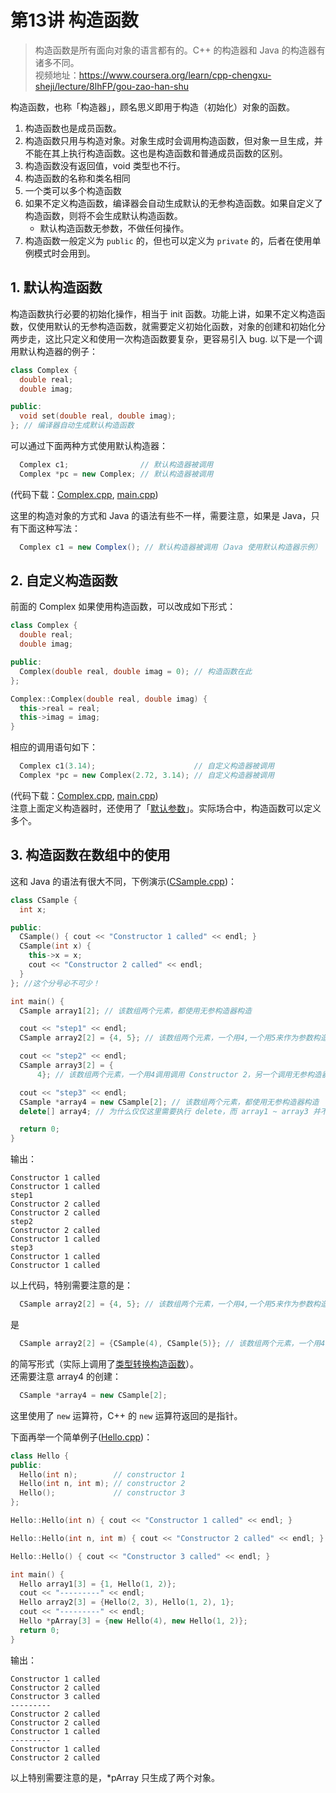 # 第13讲 构造函数

> 构造函数是所有面向对象的语言都有的。C++ 的构造器和 Java 的构造器有诸多不同。  
> 视频地址：<https://www.coursera.org/learn/cpp-chengxu-sheji/lecture/8lhFP/gou-zao-han-shu>

构造函数，也称「构造器」，顾名思义即用于构造（初始化）对象的函数。
1. 构造函数也是成员函数。
2. 构造函数只用与构造对象。对象生成时会调用构造函数，但对象一旦生成，并不能在其上执行构造函数。这也是构造函数和普通成员函数的区别。
3. 构造函数没有返回值，void 类型也不行。
4. 构造函数的名称和类名相同
5. 一个类可以多个构造函数
6. 如果不定义构造函数，编译器会自动生成默认的无参构造函数。如果自定义了构造函数，则将不会生成默认构造函数。
    * 默认构造函数无参数，不做任何操作。
7. 构造函数一般定义为 ``public`` 的，但也可以定义为 ``private`` 的，后者在使用单例模式时会用到。

## 1. 默认构造函数
构造函数执行必要的初始化操作，相当于 init 函数。功能上讲，如果不定义构造函数，仅使用默认的无参构造函数，就需要定义初始化函数，对象的创建和初始化分两步走，这比只定义和使用一次构造函数要复杂，更容易引入 bug.
以下是一个调用默认构造器的例子：
``` C++
class Complex {
  double real;
  double imag;

public:
  void set(double real, double imag);
}; // 编译器自动生成默认构造函数
```
可以通过下面两种方式使用默认构造器：
``` C++
  Complex c1;                // 默认构造器被调用
  Complex *pc = new Complex; // 默认构造器被调用
```
(代码下载：[Complex.cpp](code/ch13/noConstructor/Complex.cpp), [main.cpp](code/ch13/noConstructor/main.cpp))  

这里的构造对象的方式和 Java 的语法有些不一样，需要注意，如果是 Java，只有下面这种写法：
``` Java
  Complex c1 = new Complex(); // 默认构造器被调用（Java 使用默认构造器示例）
```

## 2. 自定义构造函数
前面的 Complex 如果使用构造函数，可以改成如下形式：
``` C++
class Complex {
  double real;
  double imag;

public:
  Complex(double real, double imag = 0); // 构造函数在此
};

Complex::Complex(double real, double imag) {
  this->real = real;
  this->imag = imag;
}
```
相应的调用语句如下：
``` C++
  Complex c1(3.14);                      // 自定义构造器被调用
  Complex *pc = new Complex(2.72, 3.14); // 自定义构造器被调用
```
(代码下载：[Complex.cpp](code/ch13/constructor/Complex.cpp), [main.cpp](code/ch13/constructor/main.cpp))  
注意上面定义构造器时，还使用了「[默认参数](chapter8.md)」。实际场合中，构造函数可以定义多个。

## 3. 构造函数在数组中的使用
这和 Java 的语法有很大不同，下例演示([CSample.cpp](code/ch13/array/CSample.cpp))：
``` C++
class CSample {
  int x;

public:
  CSample() { cout << "Constructor 1 called" << endl; }
  CSample(int x) {
    this->x = x;
    cout << "Constructor 2 called" << endl;
  }
}; //这个分号必不可少！

int main() {
  CSample array1[2]; // 该数组两个元素，都使用无参构造器构造

  cout << "step1" << endl;
  CSample array2[2] = {4, 5}; // 该数组两个元素，一个用4,一个用5来作为参数构造

  cout << "step2" << endl;
  CSample array3[2] = {
      4}; // 该数组两个元素，一个用4调用调用 Constructor 2，另一个调用无参构造器

  cout << "step3" << endl;
  CSample *array4 = new CSample[2]; // 该数组两个元素，都使用无参构造器构造
  delete[] array4; // 为什么仅仅这里需要执行 delete，而 array1 ~ array3 并不需要？答：用 new 生成的对象的清理需要用户显式执行 delete 操作。

  return 0;
}
```

输出：
```
Constructor 1 called
Constructor 1 called
step1
Constructor 2 called
Constructor 2 called
step2
Constructor 2 called
Constructor 1 called
step3
Constructor 1 called
Constructor 1 called
```
以上代码，特别需要注意的是：
``` C++
  CSample array2[2] = {4, 5}; // 该数组两个元素，一个用4,一个用5来作为参数构造
``` 
是
``` C++
  CSample array2[2] = {CSample(4), CSample(5)}; // 该数组两个元素，一个用4,一个用5来作为参数构造
``` 
的简写形式（实际上调用了[类型转换构造函数](chapter15.md)）。  
还需要注意 array4 的创建：
``` C++
  CSample *array4 = new CSample[2]; 
```
这里使用了 ``new`` 运算符，C++ 的 ``new`` 运算符返回的是指针。

下面再举一个简单例子([Hello.cpp](code/ch13/array/Hello.cpp))：
``` C++
class Hello {
public:
  Hello(int n);        // constructor 1
  Hello(int n, int m); // constructor 2
  Hello();             // constructor 3
};

Hello::Hello(int n) { cout << "Constructor 1 called" << endl; }

Hello::Hello(int n, int m) { cout << "Constructor 2 called" << endl; }

Hello::Hello() { cout << "Constructor 3 called" << endl; }

int main() {
  Hello array1[3] = {1, Hello(1, 2)};
  cout << "---------" << endl;
  Hello array2[3] = {Hello(2, 3), Hello(1, 2), 1};
  cout << "---------" << endl;
  Hello *pArray[3] = {new Hello(4), new Hello(1, 2)};
  return 0;
}
```
输出：
```
Constructor 1 called
Constructor 2 called
Constructor 3 called
---------
Constructor 2 called
Constructor 2 called
Constructor 1 called
---------
Constructor 1 called
Constructor 2 called
```
以上特别需要注意的是，*pArray 只生成了两个对象。
